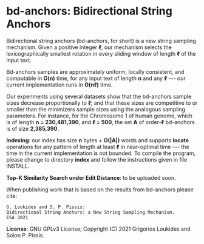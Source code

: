 bd-anchors: Bidirectional String Anchors
===

Bidirectional string anchors (bd-anchors, for short) is a new string sampling mechanism. Given a positive integer <b>ℓ</b>, our mechanism selects the lexicographically smallest rotation in every sliding  window of length <b>ℓ</b> of the input text. 

Bd-anchors samples are approximately uniform, locally consistent, and computable in <b>O(n)</b> time, for any input text of length <b>n</b> and any <b>ℓ</b> --- our current implementation runs in <b>O(nℓ)</b> time. 

Our experiments using several datasets show that the bd-anchors sample sizes decrease proportionally to <b>ℓ</b>; and that these sizes are competitive to or smaller than the minimizers sample sizes using the analogous sampling parameters. For instance, for the Chromosome 1 of human genome, which is of length <b>n = 230,481,390</b>, and <b>ℓ = 500</b>, the set <b>A</b> of order-<b>ℓ</b> bd-anchors is of size <b>2,385,390</b>.

<b>Indexing</b>: our index has size <b>n</b> bytes + <b>O(|A|)</b> words and supports <b>locate</b> operations for any pattern of length at least <b>ℓ</b> in near-optimal time --- the time in the current implementation is not bounded. To compile the program, please change to directory <b>index</b> and follow the instructions given in file INSTALL.

<b>Top-K Similarity Search under Edit Distance</b>: to be uploaded soon.

When publishing work that is based on the results from bd-anchors please cite:
```
G. Loukides and S. P. Pissis:
Bidirectional String Anchors: a New String Sampling Mechanism. 
ESA 2021
```

<b>License</b>: GNU GPLv3 License; Copyright (C) 2021 Grigorios Loukides and Solon P. Pissis.
